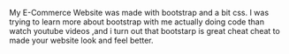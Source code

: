 My E-Commerce Website was made with bootstrap and a bit css.
I was trying to learn more about bootstrap with me actually doing code than watch youtube videos ,and i turn out that bootstarp is great cheat cheat to made your website look and feel better.

